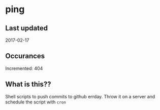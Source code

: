 # ping

## Last updated
2017-02-17

## Occurances
Incremented: 404

## What is this??
Shell scripts to push commits to github errday. Throw it on a server and schedule the script with `cron`
